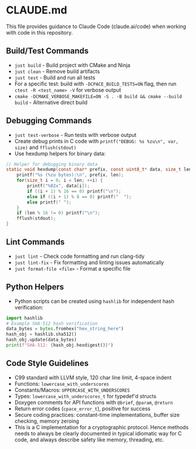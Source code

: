 # CLAUDE.md

This file provides guidance to Claude Code (claude.ai/code) when working with code in this repository.

## Build/Test Commands
- `just build` - Build project with CMake and Ninja
- `just clean` - Remove build artifacts
- `just test` - Build and run all tests
- For a specific test: build with `-DCPACE_BUILD_TESTS=ON` flag, then run `ctest -R <test_name> -V` for verbose output
- `cmake -DCMAKE_VERBOSE_MAKEFILE=ON -S . -B build && cmake --build build` - Alternative direct build

## Debugging Commands
- `just test-verbose` - Run tests with verbose output
- Create debug prints in C code with `printf("DEBUG: %s %zu\n", var, size)` and `fflush(stdout)`
- Use hexdump helpers for binary data:
```c
// Helper for debugging binary data
static void hexdump(const char* prefix, const uint8_t* data, size_t len) {
    printf("%s (%zu bytes):\n", prefix, len);
    for(size_t i = 0; i < len; ++i) {
        printf("%02x", data[i]);
        if ((i + 1) % 16 == 0) printf("\n");
        else if ((i + 1) % 8 == 0) printf("  ");
        else printf(" ");
    }
    if (len % 16 != 0) printf("\n");
    fflush(stdout);
}
```

## Lint Commands
- `just lint` - Check code formatting and run clang-tidy
- `just lint-fix` - Fix formatting and linting issues automatically
- `just format-file <file>` - Format a specific file

## Python Helpers
- Python scripts can be created using `hashlib` for independent hash verification:
```python
import hashlib
# Example SHA-512 hash verification
data_bytes = bytes.fromhex("hex_string_here")
hash_obj = hashlib.sha512()
hash_obj.update(data_bytes)
print(f"SHA-512: {hash_obj.hexdigest()}")
```

## Code Style Guidelines
- C99 standard with LLVM style, 120 char line limit, 4-space indent
- Functions: `lowercase_with_underscores`
- Constants/Macros: `UPPERCASE_WITH_UNDERSCORES`
- Types: `lowercase_with_underscores_t` for typedef'd structs
- Doxygen comments for API functions with `@brief`, `@param`, `@return`
- Return error codes (`cpace_error_t`), positive for success
- Secure coding practices: constant-time implementations, buffer size checking, memory zeroing
- This is a C implementation for a cryptographic protocol. Hence methods needs to always be clearly documented in typical idiomatic way for C code, and always describe safety like memory, threading, etc.
